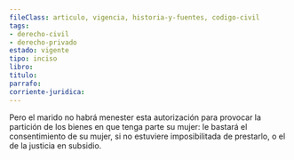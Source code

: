 ```yaml
---
fileClass: articulo, vigencia, historia-y-fuentes, codigo-civil
tags:
- derecho-civil
- derecho-privado
estado: vigente
tipo: inciso
libro:
titulo:
parrafo:
corriente-juridica:
---
```

Pero el marido no habrá menester esta autorización para provocar la partición de los bienes en que tenga parte su mujer: le bastará el consentimiento de su mujer, si no estuviere imposibilitada de prestarlo, o el de la justicia en subsidio.